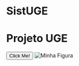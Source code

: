 # SistUGE

  <h1>Projeto UGE</h1>
<body>
<div id="swagger-ui">
<button type="button" onclick="alert('Hello world!')">Click Me!</button>
 <img src="https://cdn3.vectorstock.com/i/thumb-large/98/57/s-and-u-initials-or-logo-su-monogram-vector-27939857.jpg" alt="Minha Figura">
</div>

</body>
</html>
